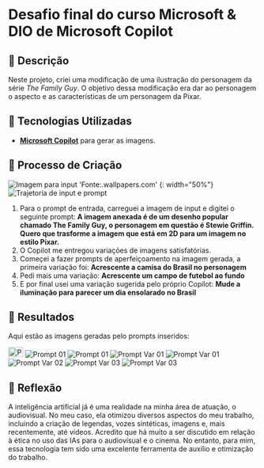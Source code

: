# Desafio final do curso Microsoft & DIO de Microsoft Copilot

## 📒 Descrição
Neste projeto, criei uma modificação de uma ilustração do personagem da série *The Family Guy*. O objetivo dessa modificação era dar ao personagem o aspecto e as características de um personagem da Pixar.

## 🤖 Tecnologias Utilizadas
- **[Microsoft Copilot](https://copilot.microsoft.com/)** para gerar as imagens.

## 🧐 Processo de Criação

![Imagem para input 'Fonte:.wallpapers.com'](inputs/family-guy-stewie-griffin.jpg) {: width="50%"}
![Trajetoria de input e prompt](https://github.com/tastiago/Desafio-Final-DIO/blob/cd9df24525614e9c2d0597c35b64986b084ff22e/inputs/Print%20Microsoft%20Copilot.jpg)

1. Para o prompt de entrada, carreguei a imagem de input e digitei o seguinte prompt:  **A imagem anexada é de um desenho popular chamado The Family Guy, o personagem em questão é Stewie Griffin. Quero que trasforme a imagem que está em 2D para um imagem no estilo Pixar.**
2. O Copilot me entregou variações de imagens satisfatórias.
3. Começei a fazer prompts de aperfeiçoamento na imagem gerada, a primeira variação foi: **Acrescente a camisa do Brasil no personagem**
4. Pedi mais uma variação: **Acrescente um campo de futebol ao fundo**
5. E por final usei uma variação sugerida pelo próprio Copilot: **Mude a iluminação para parecer um dia ensolarado no Brasil**

## 🚀 Resultados

Aqui estão as imagens geradas pelo prompts inseridos:


<img src="output/stewieA01.jpg"
width="30" height="20" 
title="Prompt 01" alt="Prompt 01">
![Prompt 01](output/stewieA01.jpg)
![Prompt 01](output/stewieA02.jpg)
![Prompt Var 01](output/stewieB01.jpg)
![Prompt Var 01](output/stewieB02.jpg)
![Prompt Var 02](output/stewieC01.jpg)
![Prompt Var 03](output/stewieD01.jpg)
![Prompt Var 03](output/stewieD02.jpg)

## 💭 Reflexão
A inteligência artificial já é uma realidade na minha área de atuação, o audiovisual. No meu caso, ela otimizou diversos aspectos do meu trabalho, incluindo a criação de legendas, vozes sintéticas, imagens e, mais recentemente, até vídeos. Acredito que há muito a ser discutido em relação à ética no uso das IAs para o audiovisual e o cinema. No entanto, para mim, essa tecnologia tem sido uma excelente ferramenta de auxílio e otimização do trabalho. 
```
